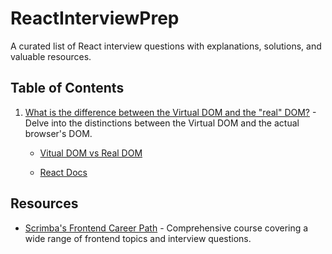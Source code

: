 # ReactInterviewPrep

A curated list of React interview questions with explanations, solutions, and valuable resources.

## Table of Contents

1. [What is the difference between the Virtual DOM and the "real" DOM?](./VirtualVsRealDOM.jsx) - Delve into the distinctions between the Virtual DOM and the actual browser's DOM.

   - [Vitual DOM vs Real DOM](images/VirtualDOM.png)

   - [React Docs](https://legacy.reactjs.org/docs/faq-internals.html#what-is-the-virtual-dom)



## Resources

- [Scrimba's Frontend Career Path](https://scrimba.com/playlist/pMvNwAD) - Comprehensive course covering a wide range of frontend topics and interview questions.
